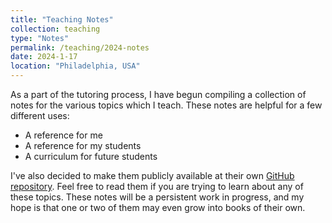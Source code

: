```yaml
---
title: "Teaching Notes"
collection: teaching
type: "Notes"
permalink: /teaching/2024-notes
date: 2024-1-17
location: "Philadelphia, USA"
---
```


As a part of the tutoring process, I have begun compiling a collection of notes for the various topics which I teach. 
These notes are helpful for a few different uses:
- A reference for me
- A reference for my students
- A curriculum for future students

I've also decided to make them publicly available at their own [GitHub repository](https://github.com/josh-bone/Notes). 
Feel free to read them if you are trying to learn about any of these topics. 
These notes will be a persistent work in progress, and my hope is that one or two of them may even grow into books of their own.
